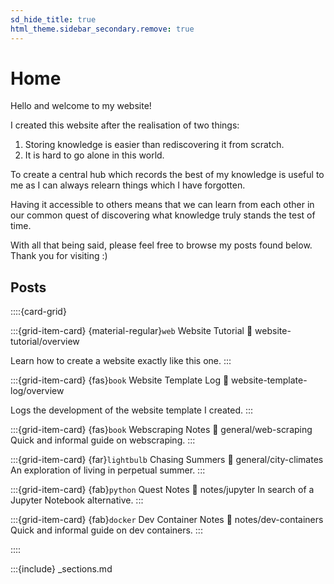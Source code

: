 ```yaml
---
sd_hide_title: true
html_theme.sidebar_secondary.remove: true
---
```


# Home

Hello and welcome to my website!

I created this website after the realisation of two things:

1. Storing knowledge is easier than rediscovering it from scratch.
1. It is hard to go alone in this world.

To create a central hub which records the best of my knowledge is useful to me as I can always relearn things which I have forgotten.

Having it accessible to others means that we can learn from each other in our common quest of discovering what knowledge truly stands the test of time.

With all that being said, please feel free to browse my posts found below. Thank you for visiting :)

## Posts

::::{card-grid}

:::{grid-item-card} {material-regular}`web` Website Tutorial
:link: website-tutorial/overview

Learn how to create a website exactly like this one.
:::

:::{grid-item-card} {fas}`book` Website Template Log
:link: website-template-log/overview

Logs the development of the website template I created.
:::

:::{grid-item-card} {fas}`book` Webscraping Notes
:link: general/web-scraping
Quick and informal guide on webscraping.
:::

:::{grid-item-card} {far}`lightbulb` Chasing Summers
:link: general/city-climates
An exploration of living in perpetual summer.
:::

:::{grid-item-card} {fab}`python` Quest Notes
:link: notes/jupyter
In search of a Jupyter Notebook alternative.
:::

:::{grid-item-card} {fab}`docker` Dev Container Notes
:link: notes/dev-containers
Quick and informal guide on dev containers.
:::

::::

<!-- Do not delete this as it will break section navigation otherwise -->
:::{include} _sections.md
